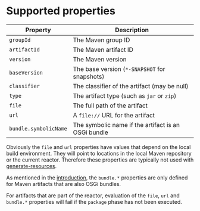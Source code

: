 <!--
  #%L
  Alta Maven Plugin
  %%
  Copyright (C) 2014 - 2024 Andreas Veithen
  %%
  Licensed under the Apache License, Version 2.0 (the "License");
  you may not use this file except in compliance with the License.
  You may obtain a copy of the License at
       http://www.apache.org/licenses/LICENSE-2.0
  Unless required by applicable law or agreed to in writing, software
  distributed under the License is distributed on an "AS IS" BASIS,
  WITHOUT WARRANTIES OR CONDITIONS OF ANY KIND, either express or implied.
  See the License for the specific language governing permissions and
  limitations under the License.
  #L%
  -->

# Supported properties

| Property              | Description                                         |
| --------------------- | --------------------------------------------------- |
| `groupId`             | The Maven group ID                                  |
| `artifactId`          | The Maven artifact ID                               |
| `version`             | The Maven version                                   |
| `baseVersion`         | The base version (`*-SNAPSHOT` for snapshots)       |
| `classifier`          | The classifier of the artifact (may be null)        |
| `type`                | The artifact type (such as `jar` or `zip`)          |
| `file`                | The full path of the artifact                       |
| `url`                 | A `file://` URL for the artifact                    |
| `bundle.symbolicName` | The symbolic name if the artifact is an OSGi bundle |

Obviously the `file` and `url` properties have values that depend on the local build
environment. They will point to locations in the local Maven repository or the current reactor.
Therefore these properties are typically not used with
[generate-resources](./generate-resources-mojo.html).

As mentioned in the [introduction](./index.html#Unresolvable_properties), the `bundle.*`
properties are only defined for Maven artifacts that are also OSGi bundles.

For artifacts that are part of the reactor, evaluation of the `file`, `url` and
`bundle.*` properties will fail if the `package` phase has not been executed.
